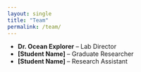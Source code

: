 ```yaml
---
layout: single
title: "Team"
permalink: /team/
---
```


- **Dr. Ocean Explorer** – Lab Director  
- **[Student Name]** – Graduate Researcher  
- **[Student Name]** – Research Assistant
